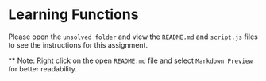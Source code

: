 # Learning Functions

Please open the ```unsolved folder``` and view the ```README.md``` and ```script.js``` files to see the instructions for this assignment.

** Note: Right click on the open ```README.md``` file and select ```Markdown Preview``` for better readability.
